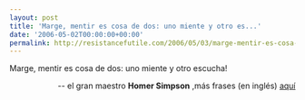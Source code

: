 ```yaml
---
layout: post
title: 'Marge, mentir es cosa de dos: uno miente y otro es...'
date: '2006-05-02T00:00:00+00:00'
permalink: http://resistancefutile.com/2006/05/03/marge-mentir-es-cosa-de-dos-uno-miente-y-otro-es-2/
---
```

<p class="frase">Marge, mentir es cosa de dos: uno miente y otro escucha!</p><p align="right">-- el gran maestro <span style="font-weight:bold;">Homer Simpson</span> ,más frases (en inglés) <a href="http://www.digitaldigressions.net/blog/2006/05/the_life_philos.html">aquí</a></p>
